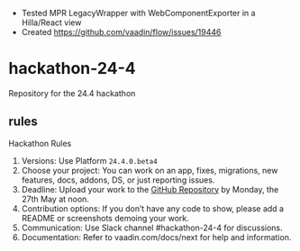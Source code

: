 * Tested MPR LegacyWrapper with WebComponentExporter in a Hilla/React view
* Created https://github.com/vaadin/flow/issues/19446


# hackathon-24-4
Repository for the 24.4 hackathon

## rules
Hackathon Rules

1. Versions: Use Platform `24.4.0.beta4` 
2. Choose your project: You can work on an app, fixes, migrations, new features, docs, addons, DS, or just reporting issues.
3. Deadline: Upload your work to the [GitHub Repository](https://github.com/vaadin/hackathon-24-4) by Monday, the 27th May at noon.
4. Contribution options: If you don’t have any code to show, please add a README or screenshots demoing your work.
6. Communication: Use Slack channel #hackathon-24-4 for discussions.
7. Documentation: Refer to vaadin.com/docs/next for help and information.
